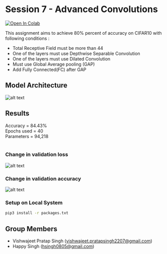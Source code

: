 # Session 7 - Advanced Convolutions
[![Open In Colab](https://colab.research.google.com/assets/colab-badge.svg)](https://colab.research.google.com/drive/1GlPmQ-LtFGaOPguOkn9ETcbspHhj0YC7)

This assignment aims to achieve 80% percent of accuracy on CIFAR10 with following conditions :

- Total Receptive Field must be more than 44
- One of the layers must use Depthwise Separable Convolution
- One of the layers must use Dilated Convolution
- Must use Global Average pooling (GAP)
- Add Fully Connected(FC) after GAP

## Model Architecture
![alt text](./images/S7_Architecture.png)

## Results

Accuracy = 84.43%<br>
Epochs used = 40<br>
Parameters = 94,218<br><br>

### Change in validation loss
![alt text](./images/TestLoss.png)


### Change in validation accuracy
![alt text](./images/TestAccuracy.png)


### Setup on Local System
```bash
pip3 install -r packages.txt
```

## Group Members
- Vishwajeet Pratap Singh (vishwajeet.pratapsingh2207@gmail.com)
- Happy Singh (hsingh0805@gmail.com)
